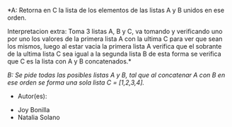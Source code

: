 *A: Retorna en C la lista de los elementos de las listas A y B unidos en ese orden.

Interpretacion extra:
Toma 3 listas A, B y C, va tomando y verificando uno por uno los valores de la primera lista A con la ultima C para ver que sean los mismos, luego al estar vacia la primera lista A verifica que el sobrante de la ultima lista C sea igual a la segunda lista B de esta forma se verifica que C es la lista con A y B concatenados.*

*B: Se pide todas las posibles listas A y B, tal que al concatenar A con B en ese orden se forma una sola lista C = [1,2,3,4].*

 * Autor(es): 
 - Joy Bonilla
 - Natalia Solano
 

